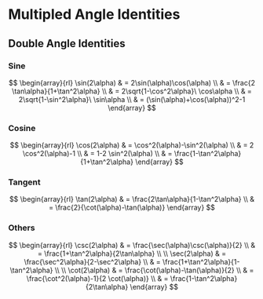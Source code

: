 # Multipled Angle Identities

## Double Angle Identities

### Sine

$$
\begin{array}{rl}
\sin(2\alpha) & = 2\sin(\alpha)\cos(\alpha)
\\
& = \frac{2 \tan\alpha}{1+\tan^2\alpha}
\\
& = 2\sqrt{1-\cos^2\alpha}\ \cos\alpha
\\
& = 2\sqrt{1-\sin^2\alpha}\ \sin\alpha
\\
& = (\sin(\alpha)+\cos(\alpha))^2-1
\end{array}
$$

### Cosine

$$
\begin{array}{rl}
\cos(2\alpha) & = \cos^2(\alpha)-\sin^2(\alpha)
\\
& = 2 \cos^2(\alpha)-1
\\
& = 1-2 \sin^2(\alpha)
\\
& = \frac{1-\tan^2\alpha}{1+\tan^2\alpha}
\end{array}
$$

### Tangent

$$
\begin{array}{rl}
\tan(2\alpha) & = \frac{2\tan\alpha}{1-\tan^2\alpha}
\\
& = \frac{2}{\cot(\alpha)-\tan(\alpha)}
\end{array}
$$

### Others

$$
\begin{array}{rl}
\csc(2\alpha) & = \frac{\sec(\alpha)\csc(\alpha)}{2}
\\
& = \frac{1+\tan^2\alpha}{2\tan\alpha}
\\
\\
\sec(2\alpha) & =
\frac{\sec^2\alpha}{2-\sec^2\alpha}
\\
& = \frac{1+\tan^2\alpha}{1-\tan^2\alpha}
\\
\\
\cot(2\alpha) & =
\frac{\cot(\alpha)-\tan(\alpha)}{2}
\\
& = \frac{\cot^2(\alpha)-1}{2 \cot(\alpha)}
\\
& = \frac{1-\tan^2\alpha}{2\tan\alpha}
\end{array}
$$

